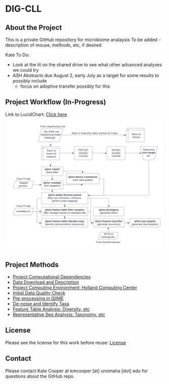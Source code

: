 # DIG-CLL 

## About the Project
This is a private GitHub repository for microbiome analaysis
To be added - description of mouse, methods, etc, if desired

Kate To Do:
- Look at the lit on the shared drive to see what other advanced analyses we could try
- ASH Abstracts due August 2, early July as a target for some results to possibly include 
  - focus on adoptive transfer possibly for this

## Project Workflow (In-Progress)
Link to LucidChart: [Click here](https://lucid.app/lucidchart/00d811e1-2a9d-42bc-b14b-11ca1f35a773/edit?viewport_loc=-45%2C494%2C1561%2C699%2C0_0&invitationId=inv_806fe481-b60f-4c04-ac4d-73850baadf0e#)
![image.png](https://github.com/christopherdangelo/DIG-CLL/blob/main/images/ElGamal_Microbiome_workflow.png)

## Project Methods
- [Project Computational Dependencies](https://github.com/christopherdangelo/DIG-CLL/blob/main/markdown/project_dependencies.md)
- [Data Download and Description](https://github.com/christopherdangelo/DIG-CLL/blob/main/markdown/data_description.md)
- [Project Computing Environment: Holland Computing Center](https://hcc.unl.edu/)
- [Initial Data Quality Check](https://github.com/christopherdangelo/DIG-CLL/blob/main/markdown/initial_quality_check.md)
- [Pre-processing in QIIME](https://github.com/christopherdangelo/DIG-CLL/blob/main/markdown/qiime_preprocess.md)
- [De-noise and Identify Taxa](https://github.com/christopherdangelo/DIG-CLL/blob/main/markdown/denoise_id_taxa.md)
- [Feature Table Analysis: Diversity, etc](https://github.com/christopherdangelo/DIG-CLL/blob/main/markdown/feature_table_analysis.md)
- [Representative Seq Analysis: Taxonomy, etc]()

## License
Please see the license for this work before reuse: [License](https://github.com/christopherdangelo/DIG-CLL/blob/main/LICENSE)

## Contact
Please contact Kate Cooper at kmcooper [at] unomaha [dot] edu for questions about the GitHub repo.
